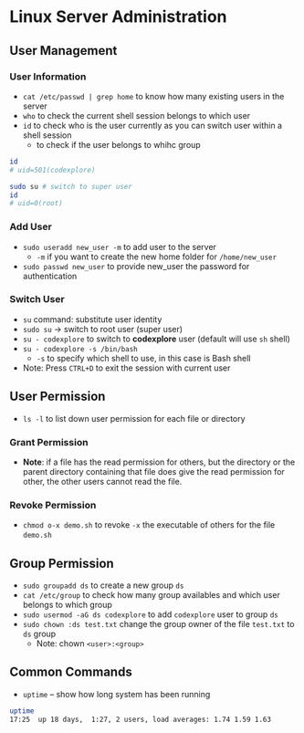 # Linux Server Administration

## User Management

### User Information

- `cat /etc/passwd | grep home` to know how many existing users in the server
- `who` to check the current shell session belongs to which user
- `id` to check who is the user currently as you can switch user within a shell session
  - to check if the user belongs to whihc group

```bash
id
# uid=501(codexplore)

sudo su # switch to super user
id
# uid=0(root)
```

### Add User

- `sudo useradd new_user -m` to add user to the server
  - `-m` if you want to create the new home folder for `/home/new_user`
- `sudo passwd new_user` to provide new_user the password for authentication

### Switch User

- `su` command: substitute user identity
- `sudo su` &#8594; switch to root user (super user)
- `su - codexplore` to switch to **codexplore** user (default will use `sh` shell)
- `su - codexplore -s /bin/bash`
  - `-s` to specify which shell to use, in this case is Bash shell
- Note: Press `CTRL+D` to exit the session with current user

## User Permission

- `ls -l` to list down user permission for each file or directory

### Grant Permission

- **Note**: if a file has the read permission for others, but the directory or the parent directory containing that file does give the read permission for other, the other users cannot read the file.

### Revoke Permission

- `chmod o-x demo.sh` to revoke `-x` the executable of others for the file `demo.sh`

## Group Permission

- `sudo groupadd ds` to create a new group `ds`
- `cat /etc/group` to check how many group availables and which user belongs to which group
- `sudo usermod -aG ds codexplore` to add `codexplore` user to group `ds`
- `sudo chown :ds test.txt` change the group owner of the file `test.txt` to `ds` group
  - Note: chown `<user>:<group>`

## Common Commands

- `uptime` – show how long system has been running

```bash
uptime
17:25  up 18 days,  1:27, 2 users, load averages: 1.74 1.59 1.63
```

